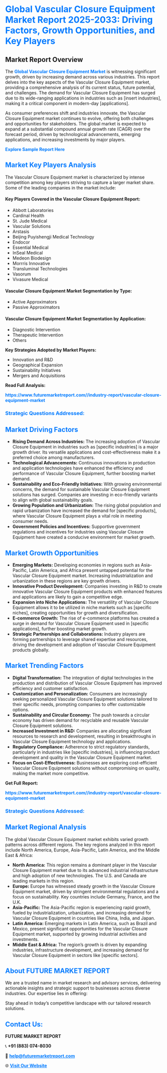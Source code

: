 <h1 style="color: #007BFF;">Global Vascular Closure Equipment Market Report 2025-2033: Driving Factors, Growth Opportunities, and Key Players</h1>

<section id="overview">
<h2>Market Report Overview</h2>
<p>The <a href="https://www.futuremarketreport.com//industry-report/vascular-closure-equipment-market" style="color: #007BFF; text-decoration: none;"><strong>Global Vascular Closure Equipment Market</strong></a> is witnessing significant growth, driven by increasing demand across various industries. This report delves into the key aspects of the Vascular Closure Equipment market, providing a comprehensive analysis of its current status, future potential, and challenges. The demand for Vascular Closure Equipment has surged due to its wide-ranging applications in industries such as [insert industries], making it a critical component in modern-day [applications].</p>
<p>As consumer preferences shift and industries innovate, the Vascular Closure Equipment market continues to evolve, offering both challenges and opportunities for stakeholders. The global market is expected to expand at a substantial compound annual growth rate (CAGR) over the forecast period, driven by technological advancements, emerging applications, and increasing investments by major players.</p>
</section>

<section id="overview">
<p><a href="https://www.futuremarketreport.com//request-sample/reportId=84755" style="color: #007BFF; text-decoration: none;"><strong>Explore Sample Report Here</strong></a></p>
</section>

<section id="key-players">
<h2 style="color: #007BFF;">Market Key Players Analysis</h2>
<p>The Vascular Closure Equipment market is characterized by intense competition among key players striving to capture a larger market share. Some of the leading companies in the market include:</p>
<h4>Key Players Covered in the Vascular Closure Equipment Report:</h4>
<ul><li>Abbott Laboratories</li><li>Cardinal Health</li><li>St. Jude Medical</li><li>Vascular Solutions</li><li>Arstasis</li><li>Beijing Puyishengji Medical Technology</li><li>Endocor</li><li>Essential Medical</li><li>InSeal Medical</li><li>Medeon Biodesign</li><li>Morrris Innovative</li><li>Transluminal Technologies</li><li>Vasorum</li><li>Vivasure Medical</li></ul>
<h4>Vascular Closure Equipment Market Segmentation by Type:</h4>
<ul><li>Active Approximators</li><li>Passive Approximators</li></ul>

<h4>Vascular Closure Equipment Market Segmentation by Application:</h4>
<ul><li>Diagnostic Intervention</li><li>Therapeutic Intervention</li><li>Others</li></ul>
<p><strong>Key Strategies Adopted by Market Players:</strong></p>
<ul>
<li>Innovation and R&D</li>
<li>Geographical Expansion</li>
<li>Sustainability Initiatives</li>
<li>Mergers and Acquisitions</li>
</ul>
</section>

<section>
<p><strong>Read Full Analysis: </strong></p><a href="https://www.futuremarketreport.com//industry-report/vascular-closure-equipment-market" style="color: #007BFF; text-decoration: none;"><strong>https://www.futuremarketreport.com//industry-report/vascular-closure-equipment-market</strong></a>
<h3 style="color: #007BFF;">Strategic Questions Addressed:</h3>
</section>

<section id="driving-factors">
<h2 style="color: #007BFF;">Market Driving Factors</h2>
<ul>
<li><strong>Rising Demand Across Industries:</strong> The increasing adoption of Vascular Closure Equipment in industries such as [specific industries] is a major growth driver. Its versatile applications and cost-effectiveness make it a preferred choice among manufacturers.</li>
<li><strong>Technological Advancements:</strong> Continuous innovations in production and application technologies have enhanced the efficiency and performance of Vascular Closure Equipment, further boosting market demand.</li>
<li><strong>Sustainability and Eco-Friendly Initiatives:</strong> With growing environmental concerns, the demand for sustainable Vascular Closure Equipment solutions has surged. Companies are investing in eco-friendly variants to align with global sustainability goals.</li>
<li><strong>Growing Population and Urbanization:</strong> The rising global population and rapid urbanization have increased the demand for [specific products], where Vascular Closure Equipment plays a vital role in meeting consumer needs.</li>
<li><strong>Government Policies and Incentives:</strong> Supportive government regulations and incentives for industries using Vascular Closure Equipment have created a conducive environment for market growth.</li>
</ul>
</section>

<section id="growth-opportunities">
<h2 style="color: #007BFF;">Market Growth Opportunities</h2>
<ul>
<li><strong>Emerging Markets:</strong> Developing economies in regions such as Asia-Pacific, Latin America, and Africa present untapped potential for the Vascular Closure Equipment market. Increasing industrialization and urbanization in these regions are key growth drivers.</li>
<li><strong>Innovative Product Development:</strong> Companies investing in R&D to create innovative Vascular Closure Equipment products with enhanced features and applications are likely to gain a competitive edge.</li>
<li><strong>Expansion into Niche Applications:</strong> The versatility of Vascular Closure Equipment allows it to be utilized in niche markets such as [specific niches], creating opportunities for growth and diversification.</li>
<li><strong>E-commerce Growth:</strong> The rise of e-commerce platforms has created a surge in demand for Vascular Closure Equipment used in [specific applications], further boosting market growth.</li>
<li><strong>Strategic Partnerships and Collaborations:</strong> Industry players are forming partnerships to leverage shared expertise and resources, driving the development and adoption of Vascular Closure Equipment products globally.</li>
</ul>
</section>

<section id="trending-factors">
<h2 style="color: #007BFF;">Market Trending Factors</h2>
<ul>
<li><strong>Digital Transformation:</strong> The integration of digital technologies in the production and distribution of Vascular Closure Equipment has improved efficiency and customer satisfaction.</li>
<li><strong>Customization and Personalization:</strong> Consumers are increasingly seeking personalized Vascular Closure Equipment solutions tailored to their specific needs, prompting companies to offer customizable options.</li>
<li><strong>Sustainability and Circular Economy:</strong> The push towards a circular economy has driven demand for recyclable and reusable Vascular Closure Equipment solutions.</li>
<li><strong>Increased Investment in R&D:</strong> Companies are allocating significant resources to research and development, resulting in breakthroughs in Vascular Closure Equipment technology and applications.</li>
<li><strong>Regulatory Compliance:</strong> Adherence to strict regulatory standards, particularly in industries like [specific industries], is influencing product development and quality in the Vascular Closure Equipment market.</li>
<li><strong>Focus on Cost-Effectiveness:</strong> Businesses are exploring cost-efficient Vascular Closure Equipment solutions without compromising on quality, making the market more competitive.</li>
</ul>
</section>

<section>
<p><strong>Get Full Report: </strong></p><a href="https://www.futuremarketreport.com//industry-report/vascular-closure-equipment-market" style="color: #007BFF; text-decoration: none;"><strong>https://www.futuremarketreport.com//industry-report/vascular-closure-equipment-market</strong></a>
<h3 style="color: #007BFF;">Strategic Questions Addressed:</h3>
</section>


<section id="regional-analysis">
<h2 style="color: #007BFF;">Market Regional Analysis</h2>
<p>The global Vascular Closure Equipment market exhibits varied growth patterns across different regions. The key regions analyzed in this report include North America, Europe, Asia-Pacific, Latin America, and the Middle East & Africa:</p>
<ul>
<li><strong>North America:</strong> This region remains a dominant player in the Vascular Closure Equipment market due to its advanced industrial infrastructure and high adoption of new technologies. The U.S. and Canada are leading markets in this region.</li>
<li><strong>Europe:</strong> Europe has witnessed steady growth in the Vascular Closure Equipment market, driven by stringent environmental regulations and a focus on sustainability. Key countries include Germany, France, and the U.K.</li>
<li><strong>Asia-Pacific:</strong> The Asia-Pacific region is experiencing rapid growth, fueled by industrialization, urbanization, and increasing demand for Vascular Closure Equipment in countries like China, India, and Japan.</li>
<li><strong>Latin America:</strong> Emerging markets in Latin America, such as Brazil and Mexico, present significant opportunities for the Vascular Closure Equipment market, supported by growing industrial activities and investments.</li>
<li><strong>Middle East & Africa:</strong> The region’s growth is driven by expanding industries, infrastructure development, and increasing demand for Vascular Closure Equipment in sectors like [specific sectors].</li>
</ul>
</section>

<footer>
<h2 style="color: #007BFF;">About FUTURE MARKET REPORT</h2>
<p>We are a trusted name in market research and advisory services, delivering actionable insights and strategic support to businesses across diverse industries. Our expertise lies in offering:</p>

<p>Stay ahead in today’s competitive landscape with our tailored research solutions.</p>

<h2 style="color: #007BFF;">Contact Us:</h2>
<p><strong>FUTURE MARKET REPORT</strong></p>
<p>📞 <strong>+91 (883) 074-8030</strong></p>
<p>📧 <strong><a href="mailto:help@futuremarketreport.com" style="color: #007BFF;">help@futuremarketreport.com</a></strong></p>
<p>🌐 <strong><a href="https://www.futuremarketreport.com/" style="color: #007BFF;">Visit Our Website</a></strong></p>
</footer>